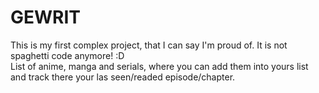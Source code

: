 <h1>GEWRIT</h1>
This is my first complex project, that I can say I'm proud of. It is not spaghetti code anymore! :D <br>
List of anime, manga and serials, where you can add them into yours list and track there your las seen/readed episode/chapter. 
